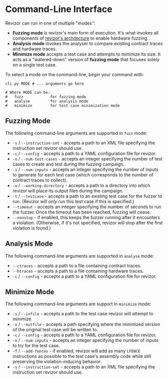 # Command-Line Interface

Revizor can run in one of multiple "modes":

* **Fuzzing mode** is revizor's main form of execution. It's what invokes all
  components of [revizor's architecture](architecture.md) to enable hardware
  fuzzing.
* **Analysis mode** invokes the analyser to compare existing contract traces and
  hardware traces.
* **Minimize mode** accepts a test case and attempts to minimize its size.
  It acts as a "watered-down" version of **fuzzing mode** that focuses solely on
  a single test case.

To select a mode on the command-line, begin your command with:

```shell
cli.py MODE # ... arguments go here

# Where MODE can be:
#   fuzz            for fuzzing mode
#   analyse         for analysis mode
#   minimize        for test case minimization mode
```

## Fuzzing Mode

The following command-line arguments are supported in `fuzz` mode:

* `-s` / `--instruction-set` - accepts a path to an XML file specifying the
  instruction set revizor should use.
* `-c` / `--config` - accepts a path to a YAML configuration file for revizor.
* `-n` / `--num-test-cases` - accepts an integer specifying the number of test
  cases to create and test during the fuzzing campaign.
* `-i` / `--num-inputs` - accepts an integer specifying the number of inputs to
  generate for each test case (which corresponds to the number of contract
  traces to collect).
* `-w` / `--working-directory` - accepts a path to a directory into which
  revizor will place its output files during the campaign.
* `-t` / `--testcase` - accepts a path to an existing test case for the fuzzer
  to run. (Revizor will *only* run this test case if this is specified.)
* `--timeout` - accepts an integer specifying the number of seconds to run the
  fuzzer. Once the timeout has been reached, fuzzing will cease.
* `--nonstop` - if enabled, this keeps the fuzzer running after it encounters a
  violation. (Otherwise, if it's not specified, revizor will stop after the
  first violation is found.)

## Analysis Mode

The following command-line arguments are supported in `analyse` mode:

* `--ctraces` - accepts a path to a file containing contract traces.
* `--htraces` - accepts a path to a file containing hardware traces.
* `-c` / `--config` - accepts a path to a YAML configuration file for revizor.

## Minimize Mode

The following command-line arguments are support in `minimize` mode:

* `-i` / `--infile` - accepts a path to the test case revizor will attempt to
  minimize.
* `-o` / `--outfile` - accepts a path specifying where the minimized version of
  the original test case will be written to.
* `-c` / `--config` - accepts a path to a YAML configuration file for revizor.
* `-n` / `--num-inputs` - accepts an integer specifying the number of inputs to
  try for the test case.
* `-f` / `--add-fences` - if enabled, revizor will add as many `LFENCE`
  instructions as possible to the test case's assembly code while still
  preserving the violation-inducing behavior.
* `-s` / `--instruction-set` - accepts a path to an XML file specifying the
  instruction set revizor should use.

